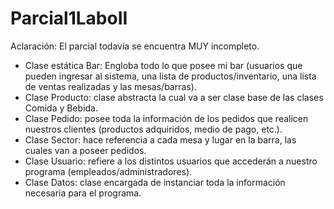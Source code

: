 # Parcial1LaboII

Aclaración: El parcial todavía se encuentra MUY incompleto.

- Clase estática Bar: Engloba todo lo que posee mi bar (usuarios que pueden ingresar al sistema, una lista de productos/inventario, una lista de ventas realizadas y las mesas/barras).
- Clase Producto: clase abstracta la cual va a ser clase base de las clases Comida y Bebida.
- Clase Pedido: posee toda la información de los pedidos que realicen nuestros clientes (productos adquiridos, medio de pago, etc.).
- Clase Sector: hace referencia a cada mesa y lugar en la barra, las cuales van a poseer pedidos.
- Clase Usuario: refiere a los distintos usuarios que accederán a nuestro programa (empleados/administradores).
- Clase Datos: clase encargada de instanciar toda la información necesaria para el programa.
